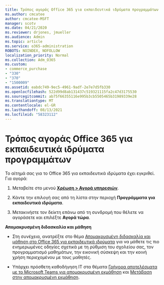 ```yaml
---
title: Τρόπος αγοράς Office 365 για εκπαιδευτικά ιδρύματα προγραμμάτων
ms.author: cmcatee
author: cmcatee-MSFT
manager: scotv
ms.date: 04/21/2020
ms.reviewer: drjones, jmueller
ms.audience: Admin
ms.topic: article
ms.service: o365-administration
ROBOTS: NOINDEX, NOFOLLOW
localization_priority: Normal
ms.collection: Adm_O365
ms.custom:
- commerce_purchase
- "330"
- "370"
- "1500009"
ms.assetid: eabdc749-9ec5-4961-9adf-2e7e7d5fb330
ms.openlocfilehash: 522d99d8ab131437c519321115fa2c47d3175530
ms.sourcegitcommit: ab75f66355116e995b3cb5505465b31989339e28
ms.translationtype: MT
ms.contentlocale: el-GR
ms.lasthandoff: 08/13/2021
ms.locfileid: "58323112"
---
```

# <a name="how-to-purchase-office-365-education-plans"></a>Τρόπος αγοράς Office 365 για εκπαιδευτικά ιδρύματα προγραμμάτων

Το αίτημά σας για το Office 365 για εκπαιδευτικά ιδρύματα έχει εγκριθεί.  Για αγορά:

1. Μεταβείτε στο μενού **[Χρέωση > Αγορά υπηρεσιών](https://portal.office.com/AdminPortal/Home#/catalog)**.

2. Κάντε την επιλογή σας από τη λίστα στην περιοχή **Προγράμματα για εκπαιδευτικά ιδρύματα**.

3. Μετακινήστε τον δείκτη επάνω από τη συνδρομή που θέλετε να αγοράσετε και επιλέξτε **Αγορά τώρα**.

**Απομακρυσμένη διδασκαλία και μάθηση**

- Στη συνέχεια, ανατρέξτε στο θέμα [Απομακρυσμένη διδασκαλία και μάθηση στο Office 365 για εκπαιδευτικά ιδρύματα](https://support.office.com/article/remote-teaching-and-learning-in-office-365-education-f651ccae-7b65-478b-8366-51bb884025c4) για να μάθετε τις πιο ενημερωμένες οδηγίες σχετικά με τη ρύθμιση του σχολείου σας, τον προγραμματισμό μαθημάτων, την εικονική σύσκεψη και την κοινή χρήση περιεχομένου με τους μαθητές.

- Υπάρχει πρόσθετη καθοδήγηση ΙΤ στα θέματα [Γρήγορα αποτελέσματα με το Microsoft Teams για απομακρυσμένη εκμάθηση](https://docs.microsoft.com/MicrosoftTeams/remote-learning-edu) και [Μετάβαση στην απομακρυσμένη εκμάθηση](https://www.microsoft.com/education/remote-learning).
